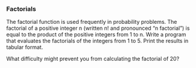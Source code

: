 ### Factorials

The factorial function is used frequently in probability problems. The factorial of a positive integer n (written n! and pronounced “n factorial”) is equal to the product of the positive integers from 1 to n. Write a program that evaluates the factorials of the integers from 1 to 5. Print the results in tabular format. 

What difficulty might prevent you from calculating the factorial of 20? 